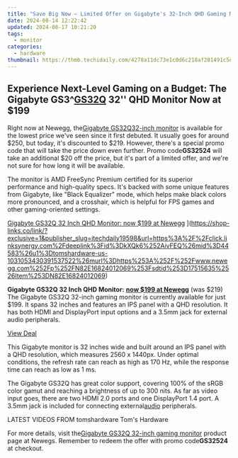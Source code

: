 ```yaml
---
title: "Save Big Now – Limited Offer on Gigabyte's 32-Inch QHD Gaming Monitor (GS3n32Q) at a Steal: Only $199"
date: 2024-08-14 12:22:42
updated: 2024-08-17 10:21:20
tags:
  - monitor
categories:
  - hardware
thumbnail: https://thmb.techidaily.com/4278a11dc73e1c0d6c218af281491c5ebbfcb593f38d324f2ddde851d89b6bd2.jpeg
---
```


## Experience Next-Level Gaming on a Budget: The Gigabyte GS3^[GS32Q](https://www.gigabyte.com/us/Monitor+-+Graphics) 32'' QHD Monitor Now at $199

Right now at Newegg, the[Gigabyte GS32Q32-inch monitor](https://shop-links.co/link/?exclusive=1&publisher_slug=itechdaily19598&url=https%3A%2F%2Fclick.linksynergy.com%2Fdeeplink%3Fid%3DkXQk6%252AivFEQ%26mid%3D44583%26u1%3Dtomshardware-us-9641497719055556620%26murl%3Dhttps%253A%252F%252Fwww.newegg.com%252Fp%252FN82E16824012069%253Fsdtid%253D17515635%2526Item%253DN82E16824012069) is available for the lowest price we've seen since it first debuted. It usually goes for around $250, but today, it's discounted to $219\. However, there's a special promo code that will take the price down even further. Promo code**GS32524** will take an additional $20 off the price, but it's part of a limited offer, and we're not sure for how long it will be available.

 The monitor is AMD FreeSync Premium certified for its superior performance and high-quality specs. It's backed with some unique features from Gigabyte, like "Black Equalizer" mode, which helps make black colors more pronounced, and a crosshair, which is helpful for FPS games and other gaming-oriented settings.

[Gigabyte GS32Q 32 Inch QHD Monitor: now $199 at Newegg](https://cdn.mos.cms.futurecdn.net/wyBLpaN82jBzToacUDoWeJ-200-100.jpg "Gigabyte GS32Q 32 Inch QHD Monitor: now $199 at Newegg") ](https://shop-links.co/link/?exclusive=1&publisher_slug=itechdaily19598&url=https%3A%2F%2Fclick.linksynergy.com%2Fdeeplink%3Fid%3DkXQk6%252AivFEQ%26mid%3D44583%26u1%3Dtomshardware-us-1031053430391537522%26murl%3Dhttps%253A%252F%252Fwww.newegg.com%252Fp%252FN82E16824012069%253Fsdtid%253D17515635%2526Item%253DN82E16824012069)

**Gigabyte GS32Q 32 Inch QHD Monitor:** [**now $199 at Newegg**](https://shop-links.co/link/?exclusive=1&publisher_slug=itechdaily19598&url=https%3A%2F%2Fclick.linksynergy.com%2Fdeeplink%3Fid%3DkXQk6%252AivFEQ%26mid%3D44583%26u1%3Dtomshardware-us-1182183349249341009%26murl%3Dhttps%253A%252F%252Fwww.newegg.com%252Fp%252FN82E16824012069%253Fsdtid%253D17515635%2526Item%253DN82E16824012069) (was $219)  
 The Gigabyte GS32Q 32-inch gaming monitor is currently available for just $199\. It spans 32 inches and features an IPS panel with a QHD resolution. It has both HDMI and DisplayPort input options and a 3.5mm jack for external audio peripherals.

[View Deal](https://shop-links.co/link/?exclusive=1&publisher_slug=itechdaily19598&url=https%3A%2F%2Fclick.linksynergy.com%2Fdeeplink%3Fid%3DkXQk6%252AivFEQ%26mid%3D44583%26u1%3Dtomshardware-us-1031053430391537522%26murl%3Dhttps%253A%252F%252Fwww.newegg.com%252Fp%252FN82E16824012069%253Fsdtid%253D17515635%2526Item%253DN82E16824012069)

 This Gigabyte monitor is 32 inches wide and built around an IPS panel with a QHD resolution, which measures 2560 x 1440px. Under optimal conditions, the refresh rate can reach as high as 170 Hz, while the response time can reach as low as 1 ms.

 The Gigabyte GS32Q has great color support, covering 100% of the sRGB color gamut and reaching a brightness of up to 300 nits. As far as video input goes, there are two HDMI 2.0 ports and one DisplayPort 1.4 port. A 3.5mm jack is included for connecting external[audio](https://tools.techidaily.com) peripherals.

 LATEST VIDEOS FROM tomshardware Tom's Hardware

 For more details, visit the[Gigabyte GS32Q 32-inch gaming monitor](https://shop-links.co/link/?exclusive=1&publisher_slug=itechdaily19598&url=https%3A%2F%2Fclick.linksynergy.com%2Fdeeplink%3Fid%3DkXQk6%252AivFEQ%26mid%3D44583%26u1%3Dtomshardware-us-2541643777152241733%26murl%3Dhttps%253A%252F%252Fwww.newegg.com%252Fp%252FN82E16824012069%253Fsdtid%253D17515635%2526Item%253DN82E16824012069) product page at Newegs. Remember to redeem the offer with promo code**GS32524** at checkout.

<ins class="adsbygoogle"
     style="display:block"
     data-ad-format="autorelaxed"
     data-ad-client="ca-pub-7571918770474297"
     data-ad-slot="1223367746"></ins>



<ins class="adsbygoogle"
     style="display:block"
     data-ad-client="ca-pub-7571918770474297"
     data-ad-slot="8358498916"
     data-ad-format="auto"
     data-full-width-responsive="true"></ins>
